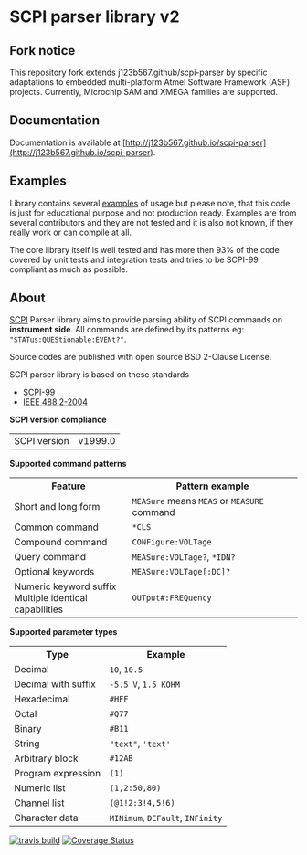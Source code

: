 SCPI parser library v2
===========

Fork notice
--------
This repository fork extends j123b567.github/scpi-parser by specific adaptations to embedded multi-platform Atmel Software Framework (ASF) projects.
Currently, Microchip SAM and XMEGA families are supported.

Documentation
--------
Documentation is available at [http://j123b567.github.io/scpi-parser](http://j123b567.github.io/scpi-parser).

Examples
--------
Library contains several [examples](https://github.com/j123b567/scpi-parser/tree/master/examples) of usage but please note, that this code is just for educational purpose and not production ready.
Examples are from several contributors and they are not tested and it is also not known, if they really work or can compile at all.

The core library itself is well tested and has more then 93% of the code covered by unit tests and integration tests and tries to be SCPI-99 compliant as much as possible.

About
--------

[SCPI](http://en.wikipedia.org/wiki/Standard_Commands_for_Programmable_Instruments) Parser library aims to provide parsing ability of SCPI commands on **instrument side**. All commands are defined by its patterns eg: `"STATus:QUEStionable:EVENt?"`.

Source codes are published with open source BSD 2-Clause License.

SCPI parser library is based on these standards

* [SCPI-99](http://www.ivifoundation.org/docs/scpi-99.pdf)
* [IEEE 488.2-2004](http://dx.doi.org/10.1109/IEEESTD.2004.95390)


**SCPI version compliance**
<table>
<tr><td>SCPI version<td>v1999.0</tr>
</table>


**Supported command patterns**
<table>
<tr><th>Feature<th>Pattern example</tr>
<tr><td>Short and long form<td><code>MEASure</code> means <code>MEAS</code> or <code>MEASURE</code> command</tr>
<tr><td>Common command<td><code>*CLS</code></td>
<tr><td>Compound command<td><code>CONFigure:VOLTage</code><tr>
<tr><td>Query command<td><code>MEASure:VOLTage?</code>, <code>*IDN?</code></tr>
<tr><td>Optional keywords<td><code>MEASure:VOLTage[:DC]?</code></tr>
<tr><td>Numeric keyword suffix<br>Multiple identical capabilities<td><code>OUTput#:FREQuency</code></tr>
</table>

**Supported parameter types**
<table>
<tr><th>Type<th>Example</tr>
<tr><td>Decimal<td><code>10</code>, <code>10.5</code></tr>
<tr><td>Decimal with suffix<td><code>-5.5 V</code>, <code>1.5 KOHM</code></tr>
<tr><td>Hexadecimal<td><code>#HFF</code></tr>
<tr><td>Octal<td><code>#Q77</code></tr>
<tr><td>Binary<td><code>#B11</code></tr>
<tr><td>String<td><code>"text"</code>, <code>'text'</code></tr>
<tr><td>Arbitrary block<td><code>#12AB</code></tr>
<tr><td>Program expression<td><code>(1)</code></tr>
<tr><td>Numeric list<td><code>(1,2:50,80)</code></tr>
<tr><td>Channel list<td><code>(@1!2:3!4,5!6)</code></tr>
<tr><td>Character data<td><code>MINimum</code>, <code>DEFault</code>, <code>INFinity</code></tr>
</table>


[![travis build](https://travis-ci.org/j123b567/scpi-parser.svg?branch=master)](https://travis-ci.org/j123b567/scpi-parser) [![Coverage Status](https://coveralls.io/repos/j123b567/scpi-parser/badge.svg?branch=master&service=github)](https://coveralls.io/github/j123b567/scpi-parser?branch=master)
